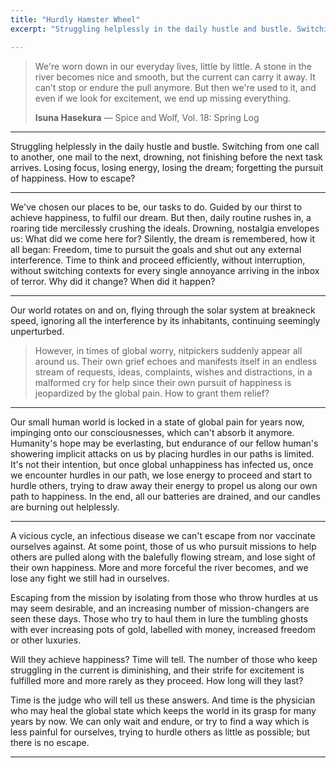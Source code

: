 ```yaml
---
title: "Hurdly Hamster Wheel"
excerpt: "Struggling helplessly in the daily hustle and bustle. Switching from one call to another, one mail to the next, drowning, not finishing before the next task arrives. Losing focus, losing energy, losing the dream; forgetting the pursuit of happiness. How to escape?"

---
```


> We're worn down in our everyday lives, little by little.
> A stone in the river becomes nice and smooth, but the current can carry it away.
> It can’t stop or endure the pull anymore. But then we're used to it, and even if we look for excitement, we end up missing everything.
> <footer><strong>Isuna Hasekura</strong> &mdash; Spice and Wolf, Vol. 18: Spring Log</footer>

---

Struggling helplessly in the daily hustle and bustle. Switching from one call to another, one mail to the next, drowning, not finishing before the next task arrives. Losing focus, losing energy, losing the dream; forgetting the pursuit of happiness. How to escape?

---

We've chosen our places to be, our tasks to do. Guided by our thirst to achieve happiness, to fulfil our dream.
But then, daily routine rushes in, a roaring tide mercilessly crushing the ideals. Drowning, nostalgia envelopes us: What did we come here for?
Silently, the dream is remembered, how it all began: Freedom, time to pursuit the goals and shut out any external interference.
Time to think and proceed efficiently, without interruption, without switching contexts for every single annoyance arriving in the inbox of terror.
Why did it change? When did it happen?

---

Our world rotates on and on, flying through the solar system at breakneck speed, ignoring all the interference by its inhabitants,
continuing seemingly unperturbed. 

> However, in times of global worry, nitpickers suddenly appear all around us.
> Their own grief echoes and manifests itself in an endless stream of requests, ideas, complaints, wishes and distractions,
> in a malformed cry for help since their own pursuit of happiness is jeopardized by the global pain.
> How to grant them relief?

---

Our small human world is locked in a state of global pain for years now, impinging onto our consciousnesses,
which can't absorb it anymore. Humanity's hope may be everlasting, but endurance of our fellow human's showering implicit attacks on us by placing hurdles in our paths is limited.
It's not their intention, but once global unhappiness has infected us, once we encounter hurdles in our path, we lose energy to proceed and start to hurdle others,
trying to draw away their energy to propel us along our own path to happiness. In the end, all our batteries are drained, and our candles are burning out helplessly.

---

A vicious cycle, an infectious disease we can't escape from nor vaccinate ourselves against. At some point, those of us who pursuit missions to help others
are pulled along with the balefully flowing stream, and lose sight of their own happiness. More and more forceful the river becomes, and we lose any fight we still had in ourselves.

Escaping from the mission by isolating from those who throw hurdles at us may seem desirable, and an increasing number of mission-changers are seen these days.
Those who try to haul them in lure the tumbling ghosts with ever increasing pots of gold, labelled with money, increased freedom or other luxuries.

Will they achieve happiness? Time will tell. The number of those who keep struggling in the current is diminishing, and their strife for excitement
is fulfilled more and more rarely as they proceed. How long will they last? 

Time is the judge who will tell us these answers. And time is the physician who may heal the global state which keeps the world in its grasp for many years by now.
We can only wait and endure, or try to find a way which is less painful for ourselves, trying to hurdle others as little as possible; but there is no escape. 

---
